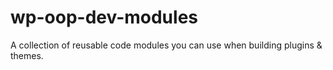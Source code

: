 # wp-oop-dev-modules
A collection of reusable code modules you can use when building plugins &amp; themes.
